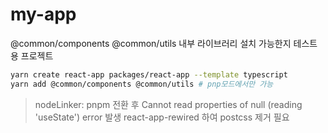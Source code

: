 # my-app

@common/components @common/utils
내부 라이브러리 설치 가능한지 테스트용 프로젝트

```bash
yarn create react-app packages/react-app --template typescript
yarn add @common/components @common/utils # pnp모드에서만 가능
```

<!-- ISSEU -->
> nodeLinker: pnpm 전환 후 Cannot read properties of null (reading 'useState') error 발생 react-app-rewired 하여 postcss 제거 필요
